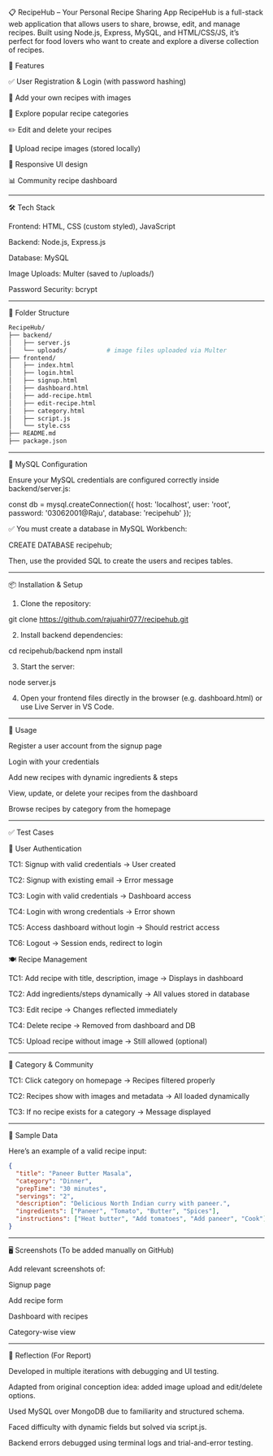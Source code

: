 📋 RecipeHub – Your Personal Recipe Sharing App
RecipeHub is a full-stack web application that allows users to share, browse, edit, and manage recipes. Built using Node.js, Express, MySQL, and HTML/CSS/JS, it’s perfect for food lovers who want to create and explore a diverse collection of recipes.

🚀 Features

✅ User Registration & Login (with password hashing)

🍳 Add your own recipes with images

📂 Explore popular recipe categories

✏️ Edit and delete your recipes

📸 Upload recipe images (stored locally)

📱 Responsive UI design

📊 Community recipe dashboard

---

🛠️ Tech Stack

Frontend: HTML, CSS (custom styled), JavaScript

Backend: Node.js, Express.js

Database: MySQL

Image Uploads: Multer (saved to /uploads/)

Password Security: bcrypt

---

📁 Folder Structure

```bash
RecipeHub/
├── backend/
│   ├── server.js
│   └── uploads/           # image files uploaded via Multer
├── frontend/
│   ├── index.html
│   ├── login.html
│   ├── signup.html
│   ├── dashboard.html
│   ├── add-recipe.html
│   ├── edit-recipe.html
│   ├── category.html
│   ├── script.js
│   └── style.css
├── README.md
├── package.json
```

---

🔐 MySQL Configuration

Ensure your MySQL credentials are configured correctly inside backend/server.js:


const db = mysql.createConnection({
  host: 'localhost',
  user: 'root',
  password: '03062001@Raju',
  database: 'recipehub'
});

✅ You must create a database in MySQL Workbench:

CREATE DATABASE recipehub;

Then, use the provided SQL to create the users and recipes tables.

---

📦 Installation & Setup

1. Clone the repository:

git clone https://github.com/rajuahir077/recipehub.git

2. Install backend dependencies:

cd recipehub/backend
npm install

3. Start the server:

node server.js


4. Open your frontend files directly in the browser (e.g. dashboard.html) or use Live Server in VS Code.

---

🎯 Usage

Register a user account from the signup page

Login with your credentials

Add new recipes with dynamic ingredients & steps

View, update, or delete your recipes from the dashboard

Browse recipes by category from the homepage

---


✅ Test Cases

🔐 User Authentication

TC1: Signup with valid credentials → User created

TC2: Signup with existing email → Error message

TC3: Login with valid credentials → Dashboard access

TC4: Login with wrong credentials → Error shown

TC5: Access dashboard without login → Should restrict access

TC6: Logout → Session ends, redirect to login



🍽️ Recipe Management

TC1: Add recipe with title, description, image → Displays in dashboard

TC2: Add ingredients/steps dynamically → All values stored in database

TC3: Edit recipe → Changes reflected immediately

TC4: Delete recipe → Removed from dashboard and DB

TC5: Upload recipe without image → Still allowed (optional)

---

📂 Category & Community

TC1: Click category on homepage → Recipes filtered properly

TC2: Recipes show with images and metadata → All loaded dynamically

TC3: If no recipe exists for a category → Message displayed

---

🧪 Sample Data

Here’s an example of a valid recipe input:

```json
{
  "title": "Paneer Butter Masala",
  "category": "Dinner",
  "prepTime": "30 minutes",
  "servings": "2",
  "description": "Delicious North Indian curry with paneer.",
  "ingredients": ["Paneer", "Tomato", "Butter", "Spices"],
  "instructions": ["Heat butter", "Add tomatoes", "Add paneer", "Cook"]
}
```

---

🖥️ Screenshots (To be added manually on GitHub)

Add relevant screenshots of:

Signup page

Add recipe form

Dashboard with recipes

Category-wise view

---

🧠 Reflection (For Report)

Developed in multiple iterations with debugging and UI testing.

Adapted from original conception idea: added image upload and edit/delete options.

Used MySQL over MongoDB due to familiarity and structured schema.

Faced difficulty with dynamic fields but solved via script.js.

Backend errors debugged using terminal logs and trial-and-error testing.